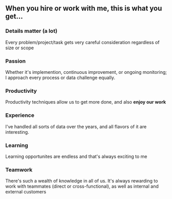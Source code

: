 <!--# ceverhart.github.io-->
## When you hire or work with me, this is what you get...

### Details matter (a lot) 

Every problem/project/task gets very careful consideration regardless of size or scope

### Passion

Whether it's implemention, continuous improvement, or ongoing monitoring; I approach every process or data challenge equally.

### Productivity

Productivity techniques allow us to get more done, and also **enjoy our work**

### Experience

I've handled all sorts of data over the years, and all flavors of it are interesting. 

### Learning

Learning opportunites are endless and that's always exciting to me

### Teamwork

There's such a wealth of knowledge in all of us. It's always rewarding to work with teammates (direct or cross-functional), as well as internal and external customers
